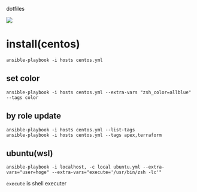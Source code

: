 dotfiles

![](https://github.com/swfz/dotfiles/workflows/ansible/badge.svg)

# install(centos)

```
ansible-playbook -i hosts centos.yml
```

## set color

```
ansible-playbook -i hosts centos.yml --extra-vars "zsh_color=allblue" --tags color
```

## by role update

```
ansible-playbook -i hosts centos.yml --list-tags
ansible-playbook -i hosts centos.yml --tags apex,terraform
```

## ubuntu(wsl)

```
ansible-playbook -i localhost, -c local ubuntu.yml --extra-vars="user=hoge" --extra-vars="execute='/usr/bin/zsh -lc'"
```

`execute` is shell executer


